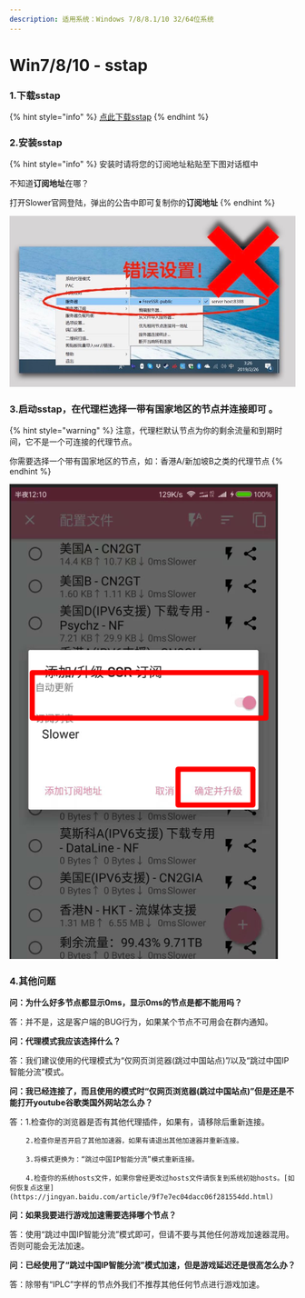 ```yaml
---
description: 适用系统：Windows 7/8/8.1/10 32/64位系统
---
```


# Win7/8/10 - sstap

### **1.下载sstap**

{% hint style="info" %}
[点此下载sstap](https://slower.lanzous.com/i9nhu9i)
{% endhint %}

### 2.安装sstap

{% hint style="info" %}
安装时请将您的订阅地址粘贴至下图对话框中

不知道**订阅地址**在哪？

打开Slower官网登陆，弹出的公告中即可复制你的**订阅地址**
{% endhint %}

![](../.gitbook/assets/tu-pian%20%2814%29.png)

### 3.启动sstap，在代理栏选择一带有国家地区的节点并连接即可 。

{% hint style="warning" %}
注意，代理栏默认节点为你的剩余流量和到期时间，它不是一个可连接的代理节点。

你需要选择一个带有国家地区的节点，如：香港A/新加坡B之类的代理节点
{% endhint %}

![](../.gitbook/assets/tu-pian%20%281%29.png)

### 4.其他问题

**问：为什么好多节点都显示0ms，显示0ms的节点是都不能用吗？**

答：并不是，这是客户端的BUG行为，如果某个节点不可用会在群内通知。

**问：代理模式我应该选择什么？**

答：我们建议使用的代理模式为“仅网页浏览器\(跳过中国站点\)”/以及“跳过中国IP智能分流”模式。

**问：我已经连接了，而且使用的模式时“仅网页浏览器\(跳过中国站点\)”但是还是不能打开youtube谷歌类国外网站怎么办？**

答：1.检查你的浏览器是否有其他代理插件，如果有，请移除后重新连接。

        2.检查你是否开启了其他加速器，如果有请退出其他加速器并重新连接。

        3.将模式更换为：“跳过中国IP智能分流”模式重新连接。

        4.检查你的系统hosts文件，如果你曾经更改过hosts文件请恢复到系统初始hosts。[如何恢复点这里](https://jingyan.baidu.com/article/9f7e7ec04dacc06f281554dd.html)

**问：如果我要进行游戏加速需要选择哪个节点？**

答：使用“跳过中国IP智能分流”模式即可，但请不要与其他任何游戏加速器混用。否则可能会无法加速。

**问：已经使用了“跳过中国IP智能分流”模式加速，但是游戏延迟还是很高怎么办？**

答：除带有“IPLC”字样的节点外我们不推荐其他任何节点进行游戏加速。



